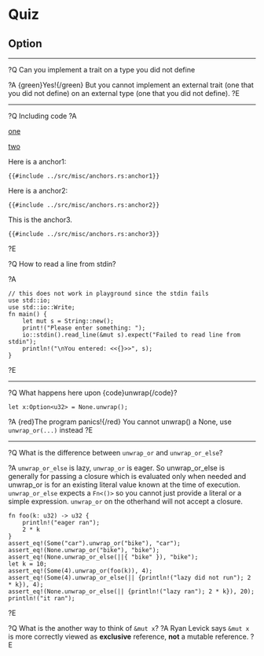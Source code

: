 # Quiz

## Option

_________________________________________________________

?Q Can you implement a trait on a type you did not define

?A {green}Yes!{/green} But you cannot implement an external trait (one that you did not define) on an external type (one that you did not define).
?E

_________________________________________________________

?Q Including code
?A

[one](https://play.rust-lang.org/?version=stable&mode=debug&edition=2018&gist=e9cc8920b712c93f0c09c1fe56f831b8)


[two](https://gist.github.com/e9cc8920b712c93f0c09c1fe56f831b8)


Here is a anchor1:
```rust,no_run,noplayground
{{#include ../src/misc/anchors.rs:anchor1}}
```

Here is a anchor2:
```rust,no_run,noplayground
{{#include ../src/misc/anchors.rs:anchor2}}
```

This is the anchor3.
```rust,no_run,noplayground
{{#include ../src/misc/anchors.rs:anchor3}}
```

<script src="https://gist.github.com/joemooney/815626d5cd658d191d10ae48d4803047.js" data-gist-hide-line-numbers="true"></script>

?E


?Q How to read a line from stdin?

?A

```rust,editable
// this does not work in playground since the stdin fails
use std::io;
use std::io::Write;
fn main() {
    let mut s = String::new();
    print!("Please enter something: ");
    io::stdin().read_line(&mut s).expect("Failed to read line from stdin");
    println!("\nYou entered: <<{}>>", s);
}
```

?E
_________________________________________________________

?Q What happens here upon {code}unwrap{/code}?

```rust,editable
let x:Option<u32> = None.unwrap();
```

?A {red}The program panics!{/red} You cannot unwrap() a None, use `unwrap_or(...)` instead
?E

_________________________________________________________

?Q What is the difference between <code>unwrap_or</code> and `unwrap_or_else`?

?A `unwrap_or_else` is lazy, `unwrap_or` is eager.
So unwrap_or_else is generally for passing a closure which is evaluated only when needed and unwrap_or is for an existing literal value known at the time of execution. `unwrap_or_else` expects a `Fn<()>` so you cannot just provide a literal or a simple expression.
`unwrap_or` on the otherhand will not accept a closure.

```rust,editable
fn foo(k: u32) -> u32 {
    println!("eager ran");
    2 * k
}
assert_eq!(Some("car").unwrap_or("bike"), "car");
assert_eq!(None.unwrap_or("bike"), "bike");
assert_eq!(None.unwrap_or_else(||{ "bike" }), "bike");
let k = 10;
assert_eq!(Some(4).unwrap_or(foo(k)), 4);
assert_eq!(Some(4).unwrap_or_else(|| {println!("lazy did not run"); 2 * k}), 4);
assert_eq!(None.unwrap_or_else(|| {println!("lazy ran"); 2 * k}), 20);
println!("it ran");
```

?E

?Q What is the another way to think of `&mut x`?
?A Ryan Levick says `&mut x` is more correctly viewed as **exclusive** reference, **not** a mutable reference.
?E